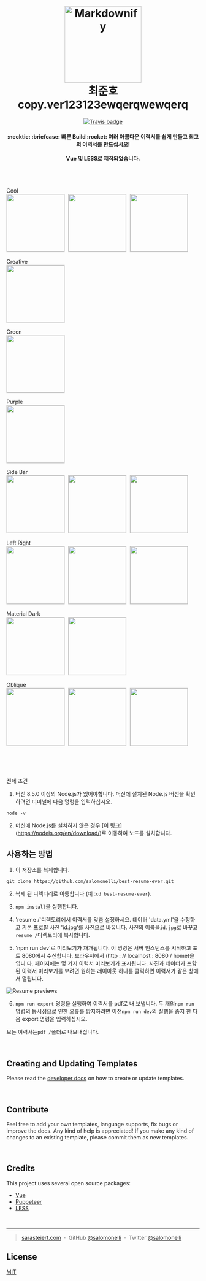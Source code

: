<h1 align="center">
  <br>
  <a href="https://github.com/salomonelli/best-resume-ever">
  <img src="src/assets/logo.png" alt="Markdownify" width="200"></a>
  <br>
  최준호 copy.ver123123ewqerqwewqerq
  <br>
</h1>

<div align="center">

[![Travis badge](https://travis-ci.org/salomonelli/best-resume-ever.svg?branch=master)](https://travis-ci.org/salomonelli/best-resume-ever)

</div>

<h4 align="center">
  :necktie: :briefcase: 빠른 Build :rocket: 여러 아름다운 이력서를 쉽게 만들고 최고의 이력서를 만드십시오!
  <br><br>
  Vue 및 LESS로 제작되었습니다.
</h4>

<br>
<br>

<p align="left">
<p>Cool<br>
<img src="src/assets/preview/resume-cool.png" width="150" style="margin-right:5px; border: 1px solid #ccc;" />
<img src="src/assets/preview/resume-cool-rtl2.png" width="150" style="margin-right:5px; border: 1px solid #ccc;" />
<img src="src/assets/preview/resume-cool-rtl.png" width="150" style="margin-right:5px; border: 1px solid #ccc;" />
</p>
<p>Creative<br>
<img src="src/assets/preview/resume-creative.png" width="150" style="margin-right:5px; border: 1px solid #ccc;" />
</p>
<p>Green<br>
<img src="src/assets/preview/resume-green.png" width="150" style="margin-right:5px; border: 1px solid #ccc;" />
</p>
<p>Purple<br>
<img src="src/assets/preview/resume-purple.png" width="150" style="margin-right:5px; border: 1px solid #ccc;" />
</p>
<p>Side Bar<br>
<img src="src/assets/preview/resume-side-bar.png" width="150" style="margin-right:5px; border: 1px solid #ccc;" />
<img src="src/assets/preview/resume-side-bar-rtl.png" width="150" style="margin-right:5px; border: 1px solid #ccc;" />
<img src="src/assets/preview/resume-side-bar-projects.png" width="150" style="margin-right:5px; border: 1px solid #ccc;" />
</p>
<p>Left Right<br>
<img src="src/assets/preview/resume-left-right.png" width="150" style="margin-right:5px; border: 1px solid #ccc;" />
<img src="src/assets/preview/resume-left-right-rtl.png" width="150" style="margin-right:5px; border: 1px solid #ccc;" />
<img src="src/assets/preview/resume-left-right-projects.png" width="150" style="margin-right:5px; border: 1px solid #ccc;" />
</p>
<p>Material Dark<br>
<img src="src/assets/preview/resume-material-dark.png" width="150" style="margin-right:5px; border: 1px solid #ccc;" />
<img src="src/assets/preview/resume-material-dark-projects.png" width="150" style="margin-right:5px; border: 1px solid #ccc;" />
</p>
<p>Oblique<br>
<img src="src/assets/preview/resume-oblique.png" width="150" style="margin-right:5px; border: 1px solid #ccc;" />
<img src="src/assets/preview/resume-oblique-rtl.png" width="150" style="margin-right:5px; border: 1px solid #ccc;" />
<img src="src/assets/preview/resume-oblique-projects.png" width="150" style="margin-right:5px; border: 1px solid #ccc;" />
</p>
</p>

<br>
<br>

## 
전제 조건

1. 버전 8.5.0 이상의 Node.js가 있어야합니다. 머신에 설치된 Node.js 버전을 확인하려면 터미널에 다음 명령을 입력하십시오.

```
node -v
```

2. 머신에 Node.js를 설치하지 않은 경우 [이 링크] (https://nodejs.org/en/download/)로 이동하여 노드를 설치합니다.

## 사용하는 방법


1. 이 저장소를 복제합니다.

```
git clone https://github.com/salomonelli/best-resume-ever.git
```

2. 복제 된 디렉터리로 이동합니다 (예 :`cd best-resume-ever`).

3. `npm install`을 실행합니다.


4. 'resume /'디렉토리에서 이력서를 맞춤 설정하세요. 데이터 'data.yml'을 수정하고 기본 프로필 사진 'id.jpg'를 사진으로 바꿉니다. 사진의 이름을`id.jpg`로 바꾸고`resume /`디렉토리에 복사합니다.

5. 'npm run dev'로 미리보기가 재개됩니다. 이 명령은 서버 인스턴스를 시작하고 포트 8080에서 수신합니다. 브라우저에서 (http : // localhost : 8080 / home)을 엽니 다. 페이지에는 몇 가지 이력서 미리보기가 표시됩니다. 사진과 데이터가 포함 된 이력서 미리보기를 보려면 원하는 레이아웃 하나를 클릭하면 이력서가 같은 창에서 열립니다.


![Resume previews](/readme-images/resumePreviews.png)


6. `npm run export` 명령을 실행하여 이력서를 pdf로 내 보냅니다. 두 개의`npm run` 명령의 동시성으로 인한 오류를 방지하려면 이전`npm run dev`의 실행을 중지 한 다음 export 명령을 입력하십시오.

모든 이력서는`pdf /`폴더로 내보내집니다.

<br>

## Creating and Updating Templates

Please read the <a href="DEVELOPER.md">developer docs</a> on how to create or update templates.

<br>

## Contribute

Feel free to add your own templates, language supports, fix bugs or improve the docs. Any kind of help is appreciated! If you make any kind of changes to an existing template, please commit them as new templates.

<br>

## Credits

This project uses several open source packages:

- <a href="https://github.com/vuejs/vue" target="_blank">Vue</a>
- <a href="https://github.com/GoogleChrome/puppeteer" target="_blank">Puppeteer</a>
- <a href="https://github.com/less/less.js" target="_blank">LESS</a>

<br>

---

> [sarasteiert.com](https://www.sarasteiert.com) &nbsp;&middot;&nbsp;
> GitHub [@salomonelli](https://github.com/salomonelli) &nbsp;&middot;&nbsp;
> Twitter [@salomonelli](https://twitter.com/salomonelli)

## License

[MIT](https://github.com/salomonelli/best-resume-ever/blob/master/LICENCE.md)
